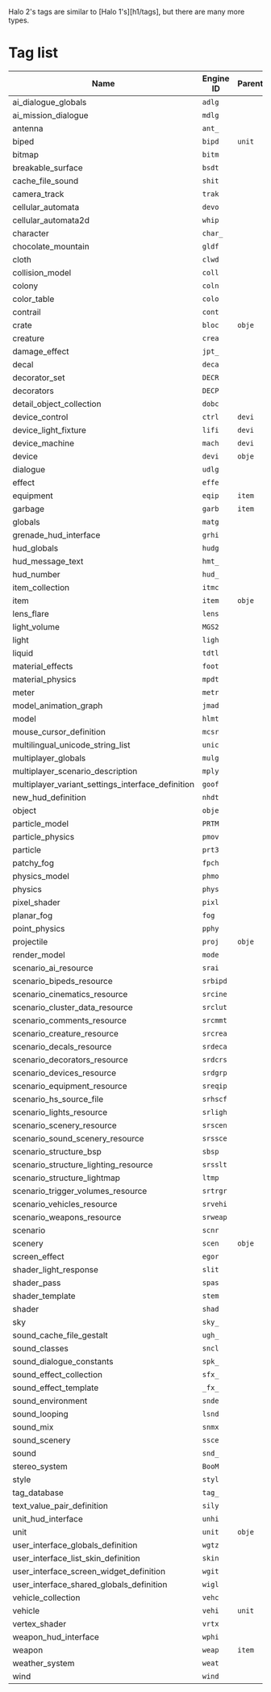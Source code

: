 Halo 2's tags are similar to [Halo 1's][h1/tags], but there are many more types.

# Tag list

|Name|Engine ID|Parent|
|----|---------|------|
|ai_dialogue_globals|`adlg`||
|ai_mission_dialogue|`mdlg`||
|antenna|`ant_`||
|biped|`bipd`|`unit`|
|bitmap|`bitm`||
|breakable_surface|`bsdt`||
|cache_file_sound|`shit`||
|camera_track|`trak`||
|cellular_automata|`devo`||
|cellular_automata2d|`whip`||
|character|`char_`||
|chocolate_mountain|`gldf`||
|cloth|`clwd`||
|collision_model|`coll`||
|colony|`coln`||
|color_table|`colo`||
|contrail|`cont`||
|crate|`bloc`|`obje`|
|creature|`crea`||
|damage_effect|`jpt_`||
|decal|`deca`||
|decorator_set|`DECR`||
|decorators|`DECP`||
|detail_object_collection|`dobc`||
|device_control|`ctrl`|`devi`|
|device_light_fixture|`lifi`|`devi`|
|device_machine|`mach`|`devi`|
|device|`devi`|`obje`|
|dialogue|`udlg`||
|effect|`effe`||
|equipment|`eqip`|`item`|
|garbage|`garb`|`item`|
|globals|`matg`||
|grenade_hud_interface|`grhi`||
|hud_globals|`hudg`||
|hud_message_text|`hmt_`||
|hud_number|`hud_`||
|item_collection|`itmc`||
|item|`item`|`obje`|
|lens_flare|`lens`||
|light_volume|`MGS2`||
|light|`ligh`||
|liquid|`tdtl`||
|material_effects|`foot`||
|material_physics|`mpdt`||
|meter|`metr`||
|model_animation_graph|`jmad`||
|model|`hlmt`||
|mouse_cursor_definition|`mcsr`||
|multilingual_unicode_string_list|`unic`||
|multiplayer_globals|`mulg`||
|multiplayer_scenario_description|`mply`||
|multiplayer_variant_settings_interface_definition|`goof`||
|new_hud_definition|`nhdt`||
|object|`obje`||
|particle_model|`PRTM`||
|particle_physics|`pmov`||
|particle|`prt3`||
|patchy_fog|`fpch`||
|physics_model|`phmo`||
|physics|`phys`||
|pixel_shader|`pixl`||
|planar_fog|`fog`||
|point_physics|`pphy`||
|projectile|`proj`|`obje`|
|render_model|`mode`||
|scenario_ai_resource|`srai`||
|scenario_bipeds_resource|`srbipd`||
|scenario_cinematics_resource|`srcine`||
|scenario_cluster_data_resource|`srclut`||
|scenario_comments_resource|`srcmmt`||
|scenario_creature_resource|`srcrea`||
|scenario_decals_resource|`srdeca`||
|scenario_decorators_resource|`srdcrs`||
|scenario_devices_resource|`srdgrp`||
|scenario_equipment_resource|`sreqip`||
|scenario_hs_source_file|`srhscf`||
|scenario_lights_resource|`srligh`||
|scenario_scenery_resource|`srscen`||
|scenario_sound_scenery_resource|`srssce`||
|scenario_structure_bsp|`sbsp`||
|scenario_structure_lighting_resource|`srsslt`||
|scenario_structure_lightmap|`ltmp`||
|scenario_trigger_volumes_resource|`srtrgr`||
|scenario_vehicles_resource|`srvehi`||
|scenario_weapons_resource|`srweap`||
|scenario|`scnr`||
|scenery|`scen`|`obje`|
|screen_effect|`egor`||
|shader_light_response|`slit`||
|shader_pass|`spas`||
|shader_template|`stem`||
|shader|`shad`||
|sky|`sky_`||
|sound_cache_file_gestalt|`ugh_`||
|sound_classes|`sncl`||
|sound_dialogue_constants|`spk_`||
|sound_effect_collection|`sfx_`||
|sound_effect_template|`_fx_`||
|sound_environment|`snde`||
|sound_looping|`lsnd`||
|sound_mix|`snmx`||
|sound_scenery|`ssce`||
|sound|`snd_`||
|stereo_system|`BooM`||
|style|`styl`||
|tag_database|`tag_`||
|text_value_pair_definition|`sily`||
|unit_hud_interface|`unhi`||
|unit|`unit`|`obje`|
|user_interface_globals_definition|`wgtz`||
|user_interface_list_skin_definition|`skin`||
|user_interface_screen_widget_definition|`wgit`||
|user_interface_shared_globals_definition|`wigl`||
|vehicle_collection|`vehc`||
|vehicle|`vehi`|`unit`|
|vertex_shader|`vrtx`||
|weapon_hud_interface|`wphi`||
|weapon|`weap`|`item`|
|weather_system|`weat`||
|wind|`wind`||
